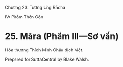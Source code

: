  

Chương 23: Tương Ưng Rādha

IV: Phẩm Thân Cận

# 25\. Māra (Phẩm III—Sơ vấn)

Hòa thượng Thích Minh Châu dịch Việt.

Prepared for SuttaCentral by Blake Walsh.